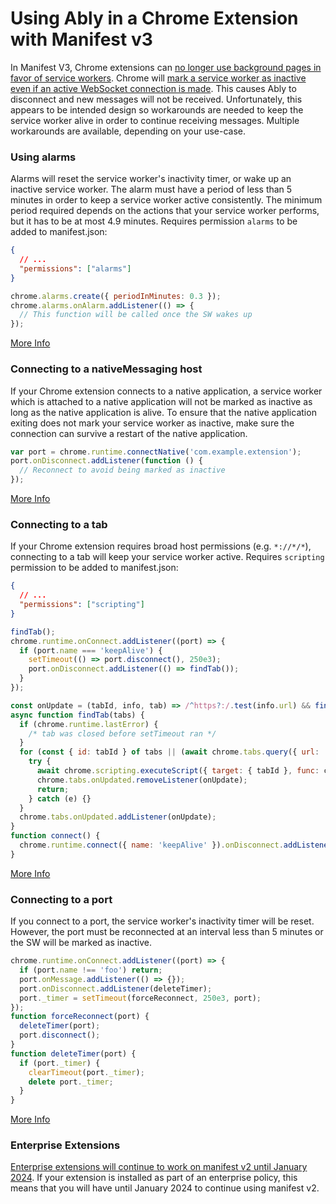 # Using Ably in a Chrome Extension with Manifest v3

In Manifest V3, Chrome extensions can [no longer use background pages in favor of service workers](https://developer.chrome.com/docs/extensions/mv3/migrating_to_service_workers/).
Chrome will [mark a service worker as inactive even if an active WebSocket connection is made](https://bugs.chromium.org/p/chromium/issues/detail?id=1152255).
This causes Ably to disconnect and new messages will not be received.
Unfortunately, this appears to be intended design so workarounds are needed to keep the service worker alive in order to continue receiving messages. Multiple workarounds are available, depending on your use-case.

### Using alarms

Alarms will reset the service worker's inactivity timer, or wake up an inactive service worker.
The alarm must have a period of less than 5 minutes in order to keep a service worker active consistently.
The minimum period required depends on the actions that your service worker performs, but it has to be at most 4.9 minutes.
Requires permission `alarms` to be added to manifest.json:

```json
{
  // ...
  "permissions": ["alarms"]
}
```

```js
chrome.alarms.create({ periodInMinutes: 0.3 });
chrome.alarms.onAlarm.addListener(() => {
  // This function will be called once the SW wakes up
});
```

[More Info](https://developer.chrome.com/docs/extensions/reference/alarms/)

### Connecting to a nativeMessaging host

If your Chrome extension connects to a native application, a service worker which is attached to a native application will not be marked as inactive as long as the native application is alive. To ensure that the native application exiting does not mark your service worker as inactive, make sure the connection can survive a restart of the native application.

```js
var port = chrome.runtime.connectNative('com.example.extension');
port.onDisconnect.addListener(function () {
  // Reconnect to avoid being marked as inactive
});
```

[More Info](https://developer.chrome.com/docs/apps/nativeMessaging/)

### Connecting to a tab

If your Chrome extension requires broad host permissions (e.g. `*://*/*`), connecting to a tab will keep your service worker active.
Requires `scripting` permission to be added to manifest.json:

```json
{
  // ...
  "permissions": ["scripting"]
}
```

```js
findTab();
chrome.runtime.onConnect.addListener((port) => {
  if (port.name === 'keepAlive') {
    setTimeout(() => port.disconnect(), 250e3);
    port.onDisconnect.addListener(() => findTab());
  }
});

const onUpdate = (tabId, info, tab) => /^https?:/.test(info.url) && findTab([tab]);
async function findTab(tabs) {
  if (chrome.runtime.lastError) {
    /* tab was closed before setTimeout ran */
  }
  for (const { id: tabId } of tabs || (await chrome.tabs.query({ url: '*://*/*' }))) {
    try {
      await chrome.scripting.executeScript({ target: { tabId }, func: connect });
      chrome.tabs.onUpdated.removeListener(onUpdate);
      return;
    } catch (e) {}
  }
  chrome.tabs.onUpdated.addListener(onUpdate);
}
function connect() {
  chrome.runtime.connect({ name: 'keepAlive' }).onDisconnect.addListener(connect);
}
```

[More Info](https://developer.chrome.com/docs/extensions/reference/scripting/)

### Connecting to a port

If you connect to a port, the service worker's inactivity timer will be reset. However, the port must be reconnected at an interval less than 5 minutes or the SW will be marked as inactive.

```js
chrome.runtime.onConnect.addListener((port) => {
  if (port.name !== 'foo') return;
  port.onMessage.addListener(() => {});
  port.onDisconnect.addListener(deleteTimer);
  port._timer = setTimeout(forceReconnect, 250e3, port);
});
function forceReconnect(port) {
  deleteTimer(port);
  port.disconnect();
}
function deleteTimer(port) {
  if (port._timer) {
    clearTimeout(port._timer);
    delete port._timer;
  }
}
```

[More Info](https://developer.chrome.com/docs/extensions/reference/runtime/#method-connect)

### Enterprise Extensions

[Enterprise extensions will continue to work on manifest v2 until January 2024](https://developer.chrome.com/docs/extensions/mv3/mv2-sunset/).
If your extension is installed as part of an enterprise policy, this means that you will have until January 2024 to continue using manifest v2.
